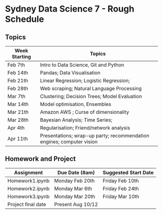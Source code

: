 # Sydney Data Science 7 - Rough Schedule


## Topics

| Week Starting | Topics                                                |
| ------------- | ----------------------------------------------------- |
| Feb 7th       | Intro to Data Science, Git and Python                 |
| Feb 14th      | Pandas; Data Visualisation                            |
| Feb 21th      | Linear Regression; Logistic Regression;               |
| Feb 28th      | Web scraping; Natural Language Processing             |
| Mar 7th       | Clustering; Decision Trees; Model Evaluation          |
| Mar 14th      | Model optimisation, Ensembles                         | 
| Mar 21th      | Amazon AWS ; Curse of dimensionality                  |
| Mar 28th      | Bayesian Analysis; Time Series;                       |
| Apr 4th       | Regularisation; Friend/network analysis               |
| Apr 11th      | Presentations; wrap-up party; recommendation engines; computer vision |

## Homework and Project

| Assignment                  | Due Date (8am)    | Suggested Start Date |
| --------------------------- | ----------------- | -------------------- |
| Homework1.ipynb             | Monday Feb 20th   | Friday Feb 10th      |
| Homework2.ipynb             | Monday Mar 6th    | Friday Feb 24th      |
| Homework3.ipynb             | Monday Mar 20th   | Friday Mar 10th      |
| Project final date          | Present Aug 10/12 |                      |


